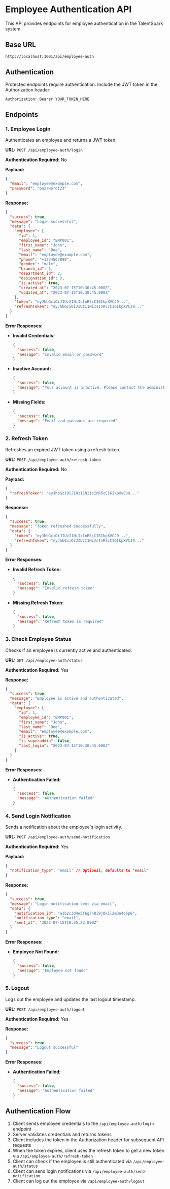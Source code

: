 # Employee Authentication API

This API provides endpoints for employee authentication in the TalentSpark system.

## Base URL

```
http://localhost:3001/api/employee-auth
```

## Authentication

Protected endpoints require authentication. Include the JWT token in the Authorization header:

```
Authorization: Bearer YOUR_TOKEN_HERE
```

## Endpoints

### 1. Employee Login

Authenticates an employee and returns a JWT token.

**URL:** `POST /api/employee-auth/login`

**Authentication Required:** No

**Payload:**
```json
{
  "email": "employee@example.com",
  "password": "password123"
}
```

**Response:**
```json
{
  "success": true,
  "message": "Login successful",
  "data": {
    "employee": {
      "id": 1,
      "employee_id": "EMP001",
      "first_name": "John",
      "last_name": "Doe",
      "email": "employee@example.com",
      "phone": "+1234567890",
      "gender": "male",
      "branch_id": 1,
      "department_id": 2,
      "designation_id": 3,
      "is_active": true,
      "created_at": "2023-07-15T10:30:45.000Z",
      "updated_at": "2023-07-15T10:30:45.000Z"
    },
    "token": "eyJhbGciOiJIUzI1NiIsInR5cCI6IkpXVCJ9...",
    "refreshToken": "eyJhbGciOiJIUzI1NiIsInR5cCI6IkpXVCJ9..."
  }
}
```

**Error Responses:**

- **Invalid Credentials:**
  ```json
  {
    "success": false,
    "message": "Invalid email or password"
  }
  ```

- **Inactive Account:**
  ```json
  {
    "success": false,
    "message": "Your account is inactive. Please contact the administrator."
  }
  ```

- **Missing Fields:**
  ```json
  {
    "success": false,
    "message": "Email and password are required"
  }
  ```

### 2. Refresh Token

Refreshes an expired JWT token using a refresh token.

**URL:** `POST /api/employee-auth/refresh-token`

**Authentication Required:** No

**Payload:**
```json
{
  "refreshToken": "eyJhbGciOiJIUzI1NiIsInR5cCI6IkpXVCJ9..."
}
```

**Response:**
```json
{
  "success": true,
  "message": "Token refreshed successfully",
  "data": {
    "token": "eyJhbGciOiJIUzI1NiIsInR5cCI6IkpXVCJ9...",
    "refreshToken": "eyJhbGciOiJIUzI1NiIsInR5cCI6IkpXVCJ9..."
  }
}
```

**Error Responses:**

- **Invalid Refresh Token:**
  ```json
  {
    "success": false,
    "message": "Invalid refresh token"
  }
  ```

- **Missing Refresh Token:**
  ```json
  {
    "success": false,
    "message": "Refresh token is required"
  }
  ```

### 3. Check Employee Status

Checks if an employee is currently active and authenticated.

**URL:** `GET /api/employee-auth/status`

**Authentication Required:** Yes

**Response:**
```json
{
  "success": true,
  "message": "Employee is active and authenticated",
  "data": {
    "employee": {
      "id": 1,
      "employee_id": "EMP001",
      "first_name": "John",
      "last_name": "Doe",
      "email": "employee@example.com",
      "is_active": true,
      "is_superadmin": false,
      "last_login": "2023-07-15T10:30:45.000Z"
    }
  }
}
```

**Error Responses:**

- **Authentication Failed:**
  ```json
  {
    "success": false,
    "message": "Authentication failed"
  }
  ```

### 4. Send Login Notification

Sends a notification about the employee's login activity.

**URL:** `POST /api/employee-auth/send-notification`

**Authentication Required:** Yes

**Payload:**
```json
{
  "notification_type": "email" // Optional, defaults to "email"
}
```

**Response:**
```json
{
  "success": true,
  "message": "Login notification sent via email",
  "data": {
    "notification_id": "a1b2c3d4e5f6g7h8i9j0k1l2m3n4o5p6",
    "notification_type": "email",
    "sent_at": "2023-07-15T10:35:22.000Z"
  }
}
```

**Error Responses:**

- **Employee Not Found:**
  ```json
  {
    "success": false,
    "message": "Employee not found"
  }
  ```

### 5. Logout

Logs out the employee and updates the last logout timestamp.

**URL:** `POST /api/employee-auth/logout`

**Authentication Required:** Yes

**Response:**
```json
{
  "success": true,
  "message": "Logout successful"
}
```

**Error Responses:**

- **Authentication Failed:**
  ```json
  {
    "success": false,
    "message": "Authentication failed"
  }
  ```

## Authentication Flow

1. Client sends employee credentials to the `/api/employee-auth/login` endpoint
2. Server validates credentials and returns tokens
3. Client includes the token in the Authorization header for subsequent API requests
4. When the token expires, client uses the refresh token to get a new token via `/api/employee-auth/refresh-token`
5. Client can check if the employee is still authenticated via `/api/employee-auth/status`
6. Client can send login notifications via `/api/employee-auth/send-notification`
7. Client can log out the employee via `/api/employee-auth/logout`
